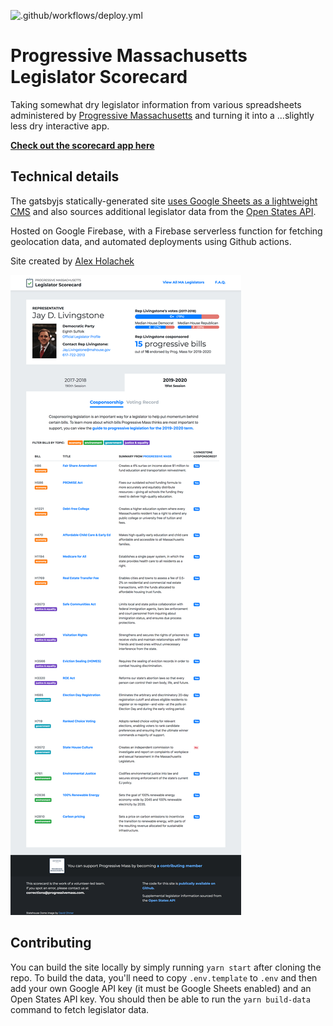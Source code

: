 ![.github/workflows/deploy.yml](https://github.com/ProgressiveMass/legislator-scorecard/workflows/.github/workflows/deploy.yml/badge.svg?branch=master)

# Progressive Massachusetts Legislator Scorecard

Taking somewhat dry legislator information from various spreadsheets administered by [Progressive Massachusetts](https://www.progressivemass.com/) and turning it into a ...slightly less dry interactive app.

[**Check out the scorecard app here**](http://scorecard.progressivemass.com)

## Technical details

The gatsbyjs statically-generated site [uses Google Sheets as a lightweight CMS](https://docs.google.com/spreadsheets/d/17SfLTsqLaoBG8WE5vKHmBY_J6Iz1IFKThm_wAqsHZdg) and also sources additional legislator data from the [Open States API](https://docs.openstates.org/en/latest/api/v2/).

Hosted on Google Firebase, with a Firebase serverless function for fetching geolocation data, and automated deployments using Github actions.

Site created by [Alex Holachek](https://github.com/aholachek)

![screenshot of the scorecard](./screenshot.png)

## Contributing

You can build the site locally by simply running `yarn start` after cloning the repo. To build the data, you'll need to copy `.env.template` to `.env` and then add your own Google API key (it must be Google Sheets enabled) and an Open States API key. You should then be able to run the `yarn build-data` command to fetch legislator data.
